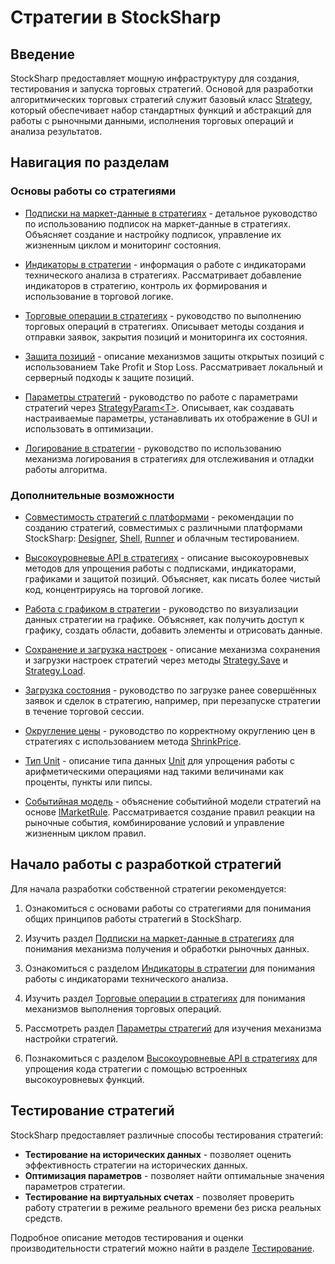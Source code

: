 # Стратегии в StockSharp

## Введение

StockSharp предоставляет мощную инфраструктуру для создания, тестирования и запуска торговых стратегий. Основой для разработки алгоритмических торговых стратегий служит базовый класс [Strategy](xref:StockSharp.Algo.Strategies.Strategy), который обеспечивает набор стандартных функций и абстракций для работы с рыночными данными, исполнения торговых операций и анализа результатов.

## Навигация по разделам

### Основы работы со стратегиями

- [Подписки на маркет-данные в стратегиях](strategies/subscriptions.md) - детальное руководство по использованию подписок на маркет-данные в стратегиях. Объясняет создание и настройку подписок, управление их жизненным циклом и мониторинг состояния.

- [Индикаторы в стратегии](strategies/indicators.md) - информация о работе с индикаторами технического анализа в стратегиях. Рассматривает добавление индикаторов в стратегию, контроль их формирования и использование в торговой логике.

- [Торговые операции в стратегиях](strategies/trading_operations.md) - руководство по выполнению торговых операций в стратегиях. Описывает методы создания и отправки заявок, закрытия позиций и мониторинга их состояния.

- [Защита позиций](strategies/take_profit_and_stop_loss.md) - описание механизмов защиты открытых позиций с использованием Take Profit и Stop Loss. Рассматривает локальный и серверный подходы к защите позиций.

- [Параметры стратегий](strategies/parameters.md) - руководство по работе с параметрами стратегий через [StrategyParam\<T\>](xref:StockSharp.Algo.Strategies.StrategyParam`1). Описывает, как создавать настраиваемые параметры, устанавливать их отображение в GUI и использовать в оптимизации.

- [Логирование в стратегии](strategies/logging.md) - руководство по использованию механизма логирования в стратегиях для отслеживания и отладки работы алгоритма.

### Дополнительные возможности

- [Совместимость стратегий с платформами](strategies/compatibility.md) - рекомендации по созданию стратегий, совместимых с различными платформами StockSharp: [Designer](../designer.md), [Shell](../shell.md), [Runner](../runner.md) и облачным тестированием.

- [Высокоуровневые API в стратегиях](strategies/high_level_api.md) - описание высокоуровневых методов для упрощения работы с подписками, индикаторами, графиками и защитой позиций. Объясняет, как писать более чистый код, концентрируясь на торговой логике.

- [Работа с графиком в стратегии](strategies/chart.md) - руководство по визуализации данных стратегии на графике. Объясняет, как получить доступ к графику, создать области, добавить элементы и отрисовать данные.

- [Сохранение и загрузка настроек](strategies/settings_saving_and_loading.md) - описание механизма сохранения и загрузки настроек стратегий через методы [Strategy.Save](xref:StockSharp.Algo.Strategies.Strategy.Save(Ecng.Serialization.SettingsStorage)) и [Strategy.Load](xref:StockSharp.Algo.Strategies.Strategy.Load(Ecng.Serialization.SettingsStorage)).

- [Загрузка состояния](strategies/orders_and_trades_loading.md) - руководство по загрузке ранее совершённых заявок и сделок в стратегию, например, при перезапуске стратегии в течение торговой сессии.

- [Округление цены](strategies/shrink_price.md) - руководство по корректному округлению цен в стратегиях с использованием метода [ShrinkPrice](xref:StockSharp.BusinessEntities.EntitiesExtensions.ShrinkPrice(StockSharp.BusinessEntities.Security,System.Decimal)).

- [Тип Unit](strategies/unit_type.md) - описание типа данных [Unit](xref:StockSharp.Messages.Unit) для упрощения работы с арифметическими операциями над такими величинами как проценты, пункты или пипсы.

- [Событийная модель](strategies/event_model.md) - объяснение событийной модели стратегий на основе [IMarketRule](xref:StockSharp.Algo.IMarketRule). Рассматривается создание правил реакции на рыночные события, комбинирование условий и управление жизненным циклом правил.

## Начало работы с разработкой стратегий

Для начала разработки собственной стратегии рекомендуется:

1. Ознакомиться с основами работы со стратегиями для понимания общих принципов работы стратегий в StockSharp.

2. Изучить раздел [Подписки на маркет-данные в стратегиях](strategies/subscriptions.md) для понимания механизма получения и обработки рыночных данных.

3. Ознакомиться с разделом [Индикаторы в стратегии](strategies/indicators.md) для понимания работы с индикаторами технического анализа.

4. Изучить раздел [Торговые операции в стратегиях](strategies/trading_operations.md) для понимания механизмов выполнения торговых операций.

5. Рассмотреть раздел [Параметры стратегий](strategies/parameters.md) для изучения механизма настройки стратегий.

6. Познакомиться с разделом [Высокоуровневые API в стратегиях](strategies/high_level_api.md) для упрощения кода стратегии с помощью встроенных высокоуровневых функций.

## Тестирование стратегий

StockSharp предоставляет различные способы тестирования стратегий:

- **Тестирование на исторических данных** - позволяет оценить эффективность стратегии на исторических данных.
- **Оптимизация параметров** - позволяет найти оптимальные значения параметров стратегии.
- **Тестирование на виртуальных счетах** - позволяет проверить работу стратегии в режиме реального времени без риска реальных средств.

Подробное описание методов тестирования и оценки производительности стратегий можно найти в разделе [Тестирование](../api/testing.md).
